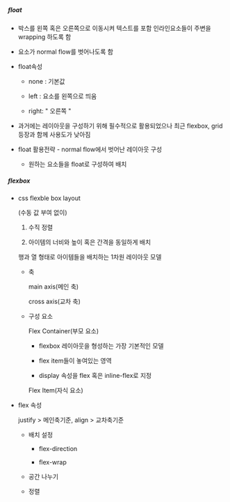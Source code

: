 ##### float

- 박스를 왼쪽 혹은 오른쪽으로 이동시켜 텍스트를 포함 인라인요소들이 주변을 wrapping 하도록 함

- 요소가 normal flow를 벗어나도록 함

- float속성
  
  - none : 기본값
  
  - left : 요소를 왼쪽으로 띄움
  
  - right:      "     오른쪽     "

- 과거에는 레이아웃을 구성하기 위해 필수적으로 활용되었으나 최근 flexbox, grid 등장과 함께 사용도가 낮아짐

- float 활용전략 - normal flow에서 벗어난 레이아웃 구성
  
  - 원하는 요소들을 float로 구성하여 배치

##### flexbox

- css flexble box layout
  
  (수동 값 부여 없이)
  
  1. 수직 정렬
  
  2. 아이템의 너비와 높이 혹은 간격을 동일하게 배치
  
  행과 열 형태로 아이템들을 배치하는 1차원 레이아웃 모델
  
  - 축
    
    main axis(메인 축)
    
    cross axis(교차 축)
  
  - 구성 요소
    
    Flex Container(부모 요소)
    
    - flexbox 레이아웃을 형성하는 가장 기본적인 모델
    
    - flex item들이 놓여있는 영역
    
    - display 속성을 flex 혹은 inline-flex로 지정
    
    Flex Item(자식 요소)

- flex 속성
  
  justify > 메인축기준, align > 교차축기준
  
  - 배치 설정
    
    - flex-direction
    
    - flex-wrap
  
  - 공간 나누기
  
  - 정렬
  
  
